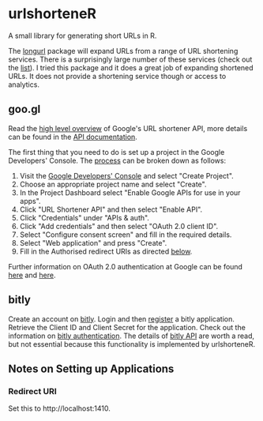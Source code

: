 # urlshorteneR

A small library for generating short URLs in R.

The [longurl](https://cran.r-project.org/web/packages/longurl/) package will expand URLs from a range of URL shortening services. There is a surprisingly large number of these services (check out the [list](http://api.longurl.org/v2/services)). I tried this package and it does a great job of expanding shortened URLs. It does not provide a shortening service though or access to analytics.

goo.gl
---

Read the [high level overview](https://developers.google.com/url-shortener/v1/getting_started) of Google's URL shortener API, more details can be found in the [API documentation](https://developers.google.com/url-shortener/v1/).

The first thing that you need to do is set up a project in the Google Developers' Console. The [process](https://developers.google.com/console/help/new/) can be broken down as follows:

1. Visit the [Google Developers' Console](https://console.developers.google.com/project) and select "Create Project".
2. Choose an appropriate project name and select "Create".
3. In the Project Dashboard select "Enable Google APIs for use in your apps".
4. Click "URL Shortener API" and then select "Enable API".
5. Click "Credentials" under "APIs & auth".
6. Click "Add credentials" and then select "OAuth 2.0 client ID".
7. Select "Configure consent screen" and fill in the required details.
8. Select "Web application" and press "Create".
9. Fill in the Authorised redirect URIs as directed [below](#Notes-on-Setting-up-Applications).

Further information on OAuth 2.0 authentication at Google can be found [here](https://developers.google.com/identity/protocols/OpenIDConnect) and [here](https://developers.google.com/identity/protocols/OAuth2InstalledApp).

bitly
---

Create an account on [bitly](https://bitly.com/). Login and then [register](http://dev.bitly.com/my_apps.html) a bitly application. Retrieve the Client ID and Client Secret for the application. Check out the information on [bitly authentication](http://dev.bitly.com/authentication.html). The details of [bitly API](http://dev.bitly.com/get_started.html) are worth a read, but not essential because this functionality is implemented by urlshorteneR.

## Notes on Setting up Applications

### Redirect URI

Set this to http://localhost:1410.